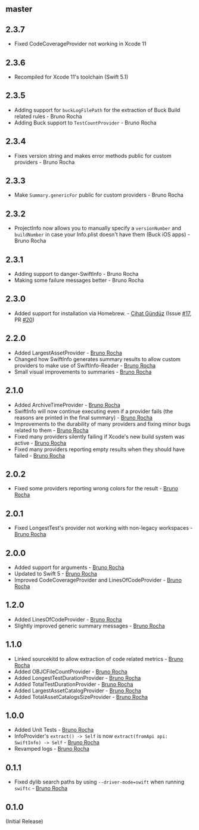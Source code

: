 <!--

// Please add your own contribution below inside the `master` section. The version numbers will be updated
// once we deploy a new version.
//
// These docs are aimed for us developers to make things easier to maintain, so don't worry
// about getting too technical here.

-->

## master

## 2.3.7
* Fixed CodeCoverageProvider not working in Xcode 11

## 2.3.6
* Recompiled for Xcode 11's toolchain (Swift 5.1)

## 2.3.5
* Adding support for `buckLogFilePath` for the extraction of Buck Build related rules - Bruno Rocha
* Adding Buck support to `TestCountProvider` - Bruno Rocha

## 2.3.4
* Fixes version string and makes error methods public for custom providers - Bruno Rocha

## 2.3.3
* Make `Summary.genericFor` public for custom providers - Bruno Rocha

## 2.3.2
* ProjectInfo now allows you to manually specify a `versionNumber` and `buildNumber` in case your Info.plist doesn't have them (Buck iOS apps) - Bruno Rocha

## 2.3.1
* Adding support to danger-SwiftInfo - Bruno Rocha
* Making some failure messages better - Bruno Rocha

## 2.3.0
* Added support for installation via Homebrew. - [Cihat Gündüz](https://github.com/Dschee) (Issue [#17](https://github.com/rockbruno/SwiftInfo/issues/17), PR [#20](https://github.com/rockbruno/SwiftInfo/pull/20))

## 2.2.0
* Added LargestAssetProvider - [Bruno Rocha](https://github.com/rockbruno)
* Changed how SwiftInfo generates summary results to allow custom providers to make use of SwiftInfo-Reader - [Bruno Rocha](https://github.com/rockbruno)
* Small visual improvements to summaries - [Bruno Rocha](https://github.com/rockbruno)

## 2.1.0
* Added ArchiveTimeProvider - [Bruno Rocha](https://github.com/rockbruno)
* SwiftInfo will now continue executing even if a provider fails (the reasons are printed in the final summary) - [Bruno Rocha](https://github.com/rockbruno)
* Improvements to the durability of many providers and fixing minor bugs related to them - [Bruno Rocha](https://github.com/rockbruno)
* Fixed many providers silently failing if Xcode's new build system was active - [Bruno Rocha](https://github.com/rockbruno)
* Fixed many providers reporting empty results when they should have failed - [Bruno Rocha](https://github.com/rockbruno)

## 2.0.2
* Fixed some providers reporting wrong colors for the result - [Bruno Rocha](https://github.com/rockbruno)

## 2.0.1
* Fixed LongestTest's provider not working with non-legacy workspaces - [Bruno Rocha](https://github.com/rockbruno)

## 2.0.0
* Added support for arguments - [Bruno Rocha](https://github.com/rockbruno)
* Updated to Swift 5 - [Bruno Rocha](https://github.com/rockbruno)
* Improved CodeCoverageProvider and LinesOfCodeProvider - [Bruno Rocha](https://github.com/rockbruno)

## 1.2.0
* Added LinesOfCodeProvider - [Bruno Rocha](https://github.com/rockbruno)
* Slightly improved generic summary messages - [Bruno Rocha](https://github.com/rockbruno)

## 1.1.0
* Linked sourcekitd to allow extraction of code related metrics - [Bruno Rocha](https://github.com/rockbruno)
* Added OBJCFileCountProvider - [Bruno Rocha](https://github.com/rockbruno)
* Added LongestTestDurationProvider - [Bruno Rocha](https://github.com/rockbruno)
* Added TotalTestDurationProvider - [Bruno Rocha](https://github.com/rockbruno)
* Added LargestAssetCatalogProvider - [Bruno Rocha](https://github.com/rockbruno)
* Added TotalAssetCatalogsSizeProvider - [Bruno Rocha](https://github.com/rockbruno)

## 1.0.0
* Added Unit Tests - [Bruno Rocha](https://github.com/rockbruno)
* InfoProvider's `extract() -> Self` is now `extract(fromApi api: SwiftInfo) -> Self` - [Bruno Rocha](https://github.com/rockbruno)
* Revamped logs - [Bruno Rocha](https://github.com/rockbruno)

## 0.1.1
* Fixed dylib search paths by using `--driver-mode=swift` when running `swiftc` - [Bruno Rocha](https://github.com/rockbruno)

## 0.1.0
(Initial Release)
